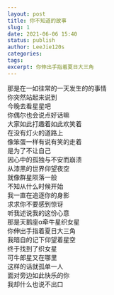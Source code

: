```yaml
---
layout: post
title: 你不知道的故事
slug: 1
date: 2021-06-06 15:40
status: publish
author: LeeJie120s
categories: 
tags: 
excerpt: 你伸出手指着夏日大三角
---
```


那是在一如往常的一天发生的的事情<br>
你突然站起来说到<br>
今晚去看星星吧<br>
你偶尔也会说点好话嘛<br>
大家如此打趣着如此欢笑着<br>
在没有灯火的道路上<br>
像笨蛋一样有说有笑的走着<br>
是为了不让自己<br>
因心中的孤独与不安而崩溃<br>
从漆黑的世界仰望夜空<br>
就像群星陨落一般<br>
不知从什么时候开始<br>
我一直在追逐你的身影<br>
求求你不要感到惊讶<br>
听我述说我的这份心意<br>
那是天鹅座α牵牛星织女星<br>
你伸出手指着夏日大三角<br>
我暗自的记下仰望着星空<br>
终于找到了织女星<br>
可牛郎星又在哪里<br>
这样的话就孤单一人<br>
面对旁边如此快乐的你<br>
我却什么也说不出口<br>